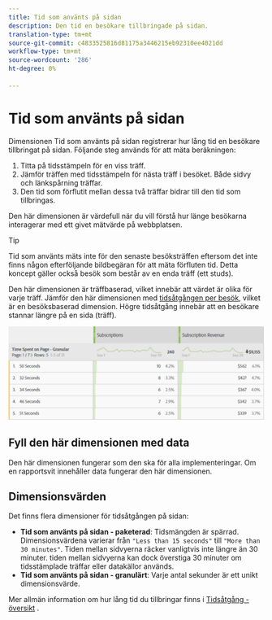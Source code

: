 ```yaml
---
title: Tid som använts på sidan
description: Den tid en besökare tillbringade på sidan.
translation-type: tm+mt
source-git-commit: c4833525816d81175a3446215eb92310ee4021dd
workflow-type: tm+mt
source-wordcount: '286'
ht-degree: 0%

---
```



# Tid som använts på sidan

Dimensionen Tid som använts på sidan registrerar hur lång tid en besökare tillbringat på sidan. Följande steg används för att mäta beräkningen:

1. Titta på tidsstämpeln för en viss träff.
2. Jämför träffen med tidsstämpeln för nästa träff i besöket. Både sidvy och länkspårning träffar.
3. Den tid som förflutit mellan dessa två träffar bidrar till den tid som tillbringas.

Den här dimensionen är värdefull när du vill förstå hur länge besökarna interagerar med ett givet mätvärde på webbplatsen.

>[!TIP]
>
>Tid som använts mäts inte för den senaste besöksträffen eftersom det inte finns någon efterföljande bildbegäran för att mäta förfluten tid. Detta koncept gäller också besök som består av en enda träff (ett studs).

Den här dimensionen är träffbaserad, vilket innebär att värdet är olika för varje träff. Jämför den här dimensionen med [tidsåtgången per besök](time-spent-per-visit.md), vilket är en besöksbaserad dimension. Högre tidsåtgång innebär att en besökare stannar längre på en sida (träff).

![Tid som använts på sidan](../metrics/assets/time-spent2.png)

## Fyll den här dimensionen med data

Den här dimensionen fungerar som den ska för alla implementeringar. Om en rapportsvit innehåller data fungerar den här dimensionen.

## Dimensionsvärden

Det finns flera dimensioner för tidsåtgången på sidan:

* **Tid som använts på sidan - paketerad**: Tidsmängden är spärrad. Dimensionsvärdena varierar från `"Less than 15 seconds"` till `"More than 30 minutes"`. Tiden mellan sidvyerna räcker vanligtvis inte längre än 30 minuter. tiden mellan sidvyerna kan dock överstiga 30 minuter om tidsstämplade träffar eller datakällor används.
* **Tid som använts på sidan - granulärt**: Varje antal sekunder är ett unikt dimensionsvärde.

Mer allmän information om hur lång tid du tillbringar finns i [Tidsåtgång - översikt](../metrics/time-spent.md) .
